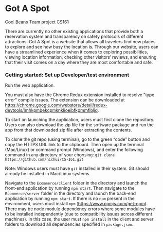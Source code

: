 # Got A Spot
Cool Beans Team project CS161

There are currently no other existing applications that provide both a reservation system and transparency on safety protocols of different attractions. Got A Spot is a website that allows all travelers find new places to explore and see how busy the location is. Through our website, users can have a streamlined experience when it comes to exploring possibilities, viewing location information, checking other visitors’ reviews, and ensuring that their visit comes on a day where they are most comfortable and safe.

### Getting started: Set up Developer/test environment

Run the web application. 

You must also have the Chrome Redux extension installed to resolve "type error" compile issues.
The extension can be downloaded at https://chrome.google.com/webstore/detail/redux-devtools/lmhkpmbekcpmknklioeibfkpmmfibljd.

To start on launching the application, users must first clone the repository. Users can also download the zip file for the software package and run the app from that downloaded zip file after extracting the contents.

To clone the git repo (using terminal), go to the green “code” button and copy the HTTPS URL link to the clipboard. Then open up the terminal (Mac/Linux) or command prompt (Windows), and enter the following command in any directory of your choosing:
`git clone https://github.com/nichui/CS-161.git`

Note: Windows users must have `git` installed in their system. Git should already be installed in Mac/Linux systems.

Navigate to the `Ecommerce/client` folder in the directory and launch the front-end application by running `npm start`. Then navigate to the `Ecommerce/server` folder in the directory and launch the back-end application by running `npm start`. If there is no `npm` present in the environment, users must install `npm` (https://www.npmjs.com/get-npm). There may be node module dependency errors where some modules have to be installed independently (due to compatibility issues across different machines). In this case, the user must `npm install` in the client and server folders to download all dependencies specified in `package.json`.

